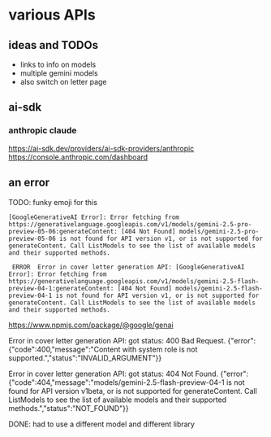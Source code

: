 # various APIs

## ideas and TODOs

- links to info on models
- multiple gemini models
- also switch on letter page

## ai-sdk


### anthropic claude

https://ai-sdk.dev/providers/ai-sdk-providers/anthropic
https://console.anthropic.com/dashboard





## an error

TODO: funky emoji for this

```
[GoogleGenerativeAI Error]: Error fetching from https://generativelanguage.googleapis.com/v1/models/gemini-2.5-pro-preview-05-06:generateContent: [404 Not Found] models/gemini-2.5-pro-preview-05-06 is not found for API version v1, or is not supported for generateContent. Call ListModels to see the list of available models and their supported methods.
```

```
 ERROR  Error in cover letter generation API: [GoogleGenerativeAI Error]: Error fetching from https://generativelanguage.googleapis.com/v1/models/gemini-2.5-flash-preview-04-1:generateContent: [404 Not Found] models/gemini-2.5-flash-preview-04-1 is not found for API version v1, or is not supported for generateContent. Call ListModels to see the list of available models and their supported methods.
 ```

 https://www.npmjs.com/package/@google/genai

 Error in cover letter generation API: got status: 400 Bad Request. {"error":{"code":400,"message":"Content with system role is not supported.","status":"INVALID_ARGUMENT"}}

 Error in cover letter generation API: got status: 404 Not Found. {"error":{"code":404,"message":"models/gemini-2.5-flash-preview-04-1 is not found for API version v1beta, or is not supported for generateContent. Call ListModels to see the list of available models and their supported methods.","status":"NOT_FOUND"}}

 DONE: had to use a different model and different library
